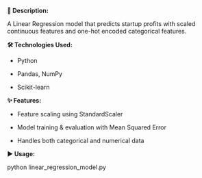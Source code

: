 **📖 Description:**

A Linear Regression model that predicts startup profits with scaled continuous features and one-hot encoded categorical features.

**🛠 Technologies Used:**

- Python

- Pandas, NumPy

- Scikit-learn

**✨ Features:**

- Feature scaling using StandardScaler

- Model training & evaluation with Mean Squared Error

- Handles both categorical and numerical data

**▶ Usage:**

python linear_regression_model.py
